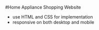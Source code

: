 #Home Appliance Shopping Website
- use HTML and CSS for implementation
- responsive on both desktop and mobile
